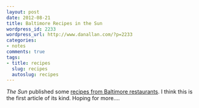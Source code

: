 ```yaml
---
layout: post
date: 2012-08-21
title: Baltimore Recipes in the Sun
wordpress_id: 2233
wordpress_url: http://www.danallan.com/?p=2233
categories:
- notes
comments: true
tags:
- title: recipes
  slug: recipes
  autoslug: recipes
---
```

_The Sun_ published some [recipes from Baltimore restaurants](http://www.baltimoresun.com/entertainment/dining/bal-classic-baltimore-restaurant-recipes-pictures,0,5786936.photogallery). I think this is the first article of its kind. Hoping for more....
